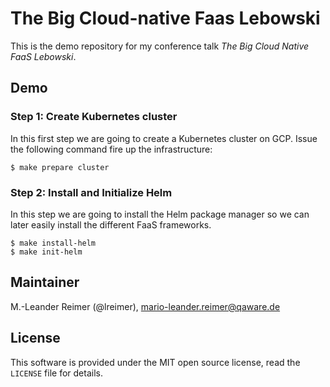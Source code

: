 # The Big Cloud-native Faas Lebowski

This is the demo repository for my conference talk *The Big Cloud Native FaaS Lebowski*.

## Demo

### Step 1: Create Kubernetes cluster

In this first step we are going to create a Kubernetes cluster on GCP. Issue the
following command fire up the infrastructure:
```
$ make prepare cluster
```

### Step 2: Install and Initialize Helm

In this step we are going to install the Helm package manager so we can later easily
install the different FaaS frameworks.

```
$ make install-helm
$ make init-helm
```

## Maintainer

M.-Leander Reimer (@lreimer), <mario-leander.reimer@qaware.de>

## License

This software is provided under the MIT open source license, read the `LICENSE`
file for details.
